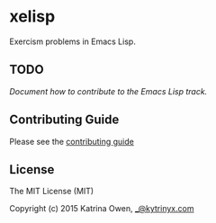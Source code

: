 # xelisp

Exercism problems in Emacs Lisp.

## TODO

_Document how to contribute to the Emacs Lisp track._

## Contributing Guide

Please see the [contributing guide](https://github.com/exercism/x-api/blob/master/CONTRIBUTING.md#the-exercise-data)

## License

The MIT License (MIT)

Copyright (c) 2015 Katrina Owen, _@kytrinyx.com

